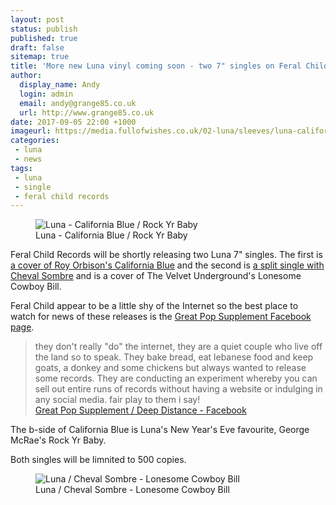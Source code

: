 ```yaml
---
layout: post
status: publish
published: true
draft: false
sitemap: true
title: 'More new Luna vinyl coming soon - two 7" singles on Feral Child Records'
author:
  display_name: Andy
  login: admin
  email: andy@grange85.co.uk
  url: http://www.grange85.co.uk
date: 2017-09-05 22:00 +1000
imageurl: https://media.fullofwishes.co.uk/02-luna/sleeves/luna-california-blue-rock-yr-baby-front.jpg
categories:
 - luna
 - news
tags:
 - luna
 - single
 - feral child records
---
```

<figure class="caption aligncenter"><img src="https://media.fullofwishes.co.uk/02-luna/sleeves/luna-california-blue-rock-yr-baby-front.jpg" alt="Luna - California Blue / Rock Yr Baby" /><figcaption class="caption-text">Luna - California Blue / Rock Yr Baby</figcaption></figure>
<p class="lead">Feral Child Records will be shortly releasing two Luna 7" singles. The first is <a href="/database/luna/releases/luna-california-blue-rock-yr-baby/">a cover of Roy Orbison's California Blue</a> and the second is <a href="/database/luna/releases/luna-lonesome-cowboy-bill/">a split single with Cheval Sombre</a> and is a cover of The Velvet Underground's Lonesome Cowboy Bill.</p>
<p>Feral Child appear to be a little shy of the Internet so the best place to watch for news of these releases is the <a href="https://www.facebook.com/greatpopsupplement/">Great Pop Supplement Facebook page</a>.</p>
<blockquote>they don't really "do" the internet, they are a quiet couple who live off the land so to speak. They bake bread, eat lebanese food and keep goats, a donkey and some chickens but always wanted to release some records. They are conducting an experiment whereby you can sell out entire runs of records without having a website or indulging in any social media. fair play to them i say!
<footer><a href="https://www.facebook.com/greatpopsupplement/">Great Pop Supplement / Deep Distance - Facebook</a></footer>
</blockquote>

<p>The b-side of California Blue is Luna's New Year's Eve favourite, George McRae's Rock Yr Baby.</p>
<p>Both singles will be limnited to 500 copies.</p>
<figure class="caption aligncenter"><img src="https://media.fullofwishes.co.uk/02-luna/sleeves/luna-cheval-sombre-feral-child-8-front.jpg" alt="Luna / Cheval Sombre - Lonesome Cowboy Bill" /><figcaption class="caption-text">Luna / Cheval Sombre - Lonesome Cowboy Bill</figcaption></figure>
